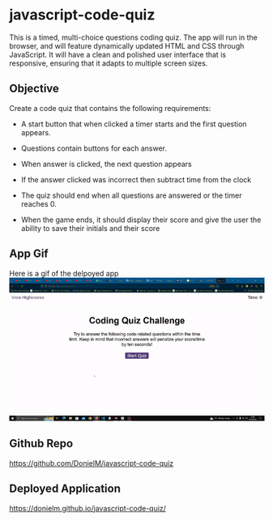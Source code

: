 # javascript-code-quiz

This is a timed, multi-choice questions coding quiz. The app will run in the browser, and will feature dynamically updated HTML and CSS through JavaScript. It will have a clean and polished user interface that is responsive, ensuring that it adapts to multiple screen sizes.

## Objective

Create a code quiz that contains the following requirements:

- A start button that when clicked a timer starts and the first question appears.

- Questions contain buttons for each answer.

- When answer is clicked, the next question appears

- If the answer clicked was incorrect then subtract time from the clock

- The quiz should end when all questions are answered or the timer reaches 0.

- When the game ends, it should display their score and give the user the ability to save their initials and their score

## App Gif

Here is a gif of the delpoyed app
![Alt Text](./starter/assets/images/2024-03-0521-36-02-ezgif.com-video-to-gif-converter.gif)

## Github Repo
https://github.com/DonielM/javascript-code-quiz

## Deployed Application
https://donielm.github.io/javascript-code-quiz/
